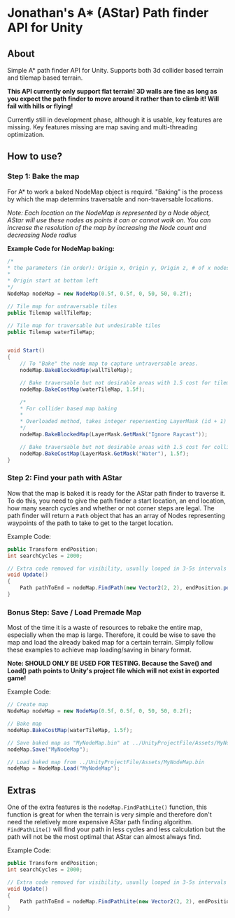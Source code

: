 # Jonathan's A* (AStar) Path finder API for Unity

## About

Simple A* path finder API for Unity. Supports both 3d collider based terrain and tilemap based terrain. 

**This API currently only support flat terrain! 3D walls are fine as long as you expect the path finder to move around it rather than to climb it! Will fail with hills or flying!**

Currently still in development phase, although it is usable, key features are missing. Key features missing are map saving and multi-threading optimization.

## How to use?

### Step 1: Bake the map

For A* to work a baked NodeMap object is requird. "Baking" is the process by which the map determins traversable and non-traversable locations.

*Note: Each location on the NodeMap is represented by a Node object, AStar will use these nodes as points it can or cannot walk on. You can increase the resolution of the map by increasing the Node count and decreasing Node radius*

**Example Code for NodeMap baking:**
```C#
/*
* the parameters (in order): Origin x, Origin y, Origin z, # of x nodes, # of y nodes, radius of each nodes
* 
* Origin start at bottom left
*/
NodeMap nodeMap = new NodeMap(0.5f, 0.5f, 0, 50, 50, 0.2f);

// Tile map for untraversable tiles
public Tilemap wallTileMap;

// Tile map for traversable but undesirable tiles
public Tilemap waterTileMap;


void Start()
{
    // To "Bake" the node map to capture untraversable areas.
    nodeMap.BakeBlockedMap(wallTileMap);

    // Bake traversable but not desirable areas with 1.5 cost for tilemap based terrain
    nodeMap.BakeCostMap(waterTileMap, 1.5f);

    /* 
    * For collider based map baking
    * 
    * Overloaded method, takes integer repersenting LayerMask (id + 1) for *IGNORED* physics layer
    */
    nodeMap.BakeBlockedMap(LayerMask.GetMask("Ignore Raycast"));

    // Bake traversable but not desirable areas with 1.5 cost for collider based terrain
    nodeMap.BakeCostMap(LayerMask.GetMask("Water"), 1.5f);
}
```

### Step 2: Find your path with AStar

Now that the map is baked it is ready for the AStar path finder to traverse it. To do this, you need to give the path finder a start location, an end location, how many search cycles and whether or not corner steps are legal.
The path finder will return a ```Path``` object that has an array of Nodes representing waypoints of the path to take to get to the target location.

Example Code:
```C#
public Transform endPosition;
int searchCycles = 2000;

// Extra code removed for visibility, usually looped in 3-5s intervals for moving targets
void Update()
{
    Path pathToEnd = nodeMap.FindPath(new Vector2(2, 2), endPosition.position, searchCycles, true);
}
```

### Bonus Step: Save / Load Premade Map

Most of the time it is a waste of resources to rebake the entire map, especially when the map is large. Therefore, it could be wise to save the map and load the already baked map for a certain terrain. Simply follow these examples to achieve map loading/saving in binary format.

**Note: SHOULD ONLY BE USED FOR TESTING. 
Because the Save() and Load() path points to Unity's project file which will not exist in exported game!**

Example Code:

```C#
// Create map
NodeMap nodeMap = new NodeMap(0.5f, 0.5f, 0, 50, 50, 0.2f);

// Bake map
nodeMap.BakeCostMap(waterTileMap, 1.5f);

// Save baked map as "MyNodeMap.bin" at ../UnityProjectFile/Assets/MyNodeMap.bin
nodeMap.Save("MyNodeMap");

// Load baked map from ../UnityProjectFile/Assets/MyNodeMap.bin
nodeMap = NodeMap.Load("MyNodeMap");
```


## Extras

One of the extra features is the ```nodeMap.FindPathLite()``` function, this function is great for when the terrain is very simple and therefore don't need the reletively more expensive AStar path finding algorithm. ```FindPathLite()``` will find your path in less cycles and less calculation but the path will not be the most optimal that AStar can almost always find.

Example Code:
```C#
public Transform endPosition;
int searchCycles = 2000;

// Extra code removed for visibility, usually looped in 3-5s intervals for moving targets
void Update()
{
    Path pathToEnd = nodeMap.FindPathLite(new Vector2(2, 2), endPosition.position, searchCycles, true);
}
```
